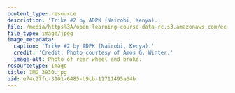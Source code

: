 ```yaml
---
content_type: resource
description: 'Trike #2 by ADPK (Nairobi, Kenya).'
file: /media/https%3A/open-learning-course-data-rc.s3.amazonaws.com/ec-721-wheelchair-design-in-developing-countries-spring-2009/e74c27fc31016485b9cb11711495a64b_IMG_3930.jpg
file_type: image/jpeg
image_metadata:
  caption: 'Trike #2 by ADPK (Nairobi, Kenya).'
  credit: 'Credit: Photo courtesy of Amos G. Winter.'
  image-alt: Photo of rear wheel and brake.
resourcetype: Image
title: IMG_3930.jpg
uid: e74c27fc-3101-6485-b9cb-11711495a64b
---
```

